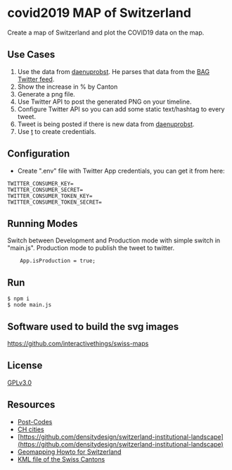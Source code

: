 # covid2019 MAP of Switzerland
Create a map of Switzerland and plot the COVID19 data on the map.

## Use Cases
1. Use the data from [daenuprobst](https://github.com/daenuprobst/covid19-cases-switzerland/blob/master/covid19_cases_switzerland.csv). He parses that data from the [BAG Twitter feed](https://twitter.com/BAG_OFSP_UFSP/).
2. Show the increase in % by Canton
3. Generate a png file.
4. Use Twitter API to post the generated PNG on your timeline.
5. Configure Twitter API so you can add some static text/hashtag to every tweet.
6. Tweet is being posted if there is new data from [daenuprobst](https://github.com/daenuprobst/).
7. Use [t](https://github.com/sferik/t) to create credentials.

## Configuration
-  Create ".env" file with Twitter App credentials, you can get it from here: [](https://developer.twitter.com)

```
TWITTER_CONSUMER_KEY=
TWITTER_CONSUMER_SECRET=
TWITTER_CONSUMER_TOKEN_KEY=
TWITTER_CONSUMER_TOKEN_SECRET=
```
## Running Modes
Switch between Development and Production mode with simple switch in "main.js".
Production mode to publish the tweet to twitter.

```
    App.isProduction = true;
```
## Run
```
$ npm i
$ node main.js
```
## Software used to build the svg images
https://github.com/interactivethings/swiss-maps

## License
[GPLv3.0](https://github.com/zdavatz/covid2019_ch_map/blob/master/LICENSE)

## Resources
* [Post-Codes](https://github.com/gamba/swiss-geolocation/blob/master/post-codes.csv)
* [CH cities](https://simplemaps.com/data/ch-cities)
* [https://github.com/densitydesign/switzerland-institutional-landscape](https://github.com/densitydesign/switzerland-institutional-landscape)
* [Geomapping Howto for Switzerland](https://echarts-maps.github.io/echarts-geomapping-book-en/howtos/switzerland/)
* [KML file of the Swiss Cantons](https://github.com/zdavatz/covid2019_ch_map/files/4358295/kantone_50m.zip)
